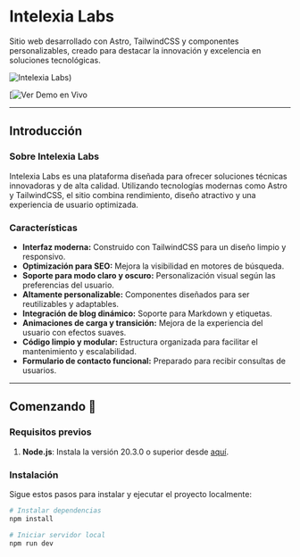 # Intelexia Labs

Sitio web desarrollado con Astro, TailwindCSS y componentes personalizables, creado para destacar la innovación y excelencia en soluciones tecnológicas.

![Intelexia Labs]([https://drive.google.com/file/d/1cTmwm3DqfgYDFMqkgxt_TXstJXHwwRhp/view?usp=drive_link))

[![Ver Demo en Vivo]([https://drive.google.com/file/d/1LzebhYzVyG0TMOxtD4nZU0ohg61EIGRf/view?usp=drive_link)

---

## Introducción

### Sobre Intelexia Labs

Intelexia Labs es una plataforma diseñada para ofrecer soluciones técnicas innovadoras y de alta calidad. Utilizando tecnologías modernas como Astro y TailwindCSS, el sitio combina rendimiento, diseño atractivo y una experiencia de usuario optimizada.

### Características

- **Interfaz moderna:** Construido con TailwindCSS para un diseño limpio y responsivo.
- **Optimización para SEO:** Mejora la visibilidad en motores de búsqueda.
- **Soporte para modo claro y oscuro:** Personalización visual según las preferencias del usuario.
- **Altamente personalizable:** Componentes diseñados para ser reutilizables y adaptables.
- **Integración de blog dinámico:** Soporte para Markdown y etiquetas.
- **Animaciones de carga y transición:** Mejora de la experiencia del usuario con efectos suaves.
- **Código limpio y modular:** Estructura organizada para facilitar el mantenimiento y escalabilidad.
- **Formulario de contacto funcional:** Preparado para recibir consultas de usuarios.

---

## Comenzando 🚀

### Requisitos previos

1. **Node.js**: Instala la versión 20.3.0 o superior desde [aquí](https://nodejs.org/en/download/).

### Instalación

Sigue estos pasos para instalar y ejecutar el proyecto localmente:

```bash
# Instalar dependencias
npm install

# Iniciar servidor local
npm run dev
